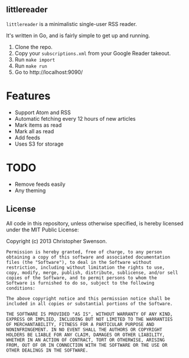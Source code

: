 littlereader
------------

`littlereader` is a minimalistic single-user RSS reader.

It's written in Go, and is fairly simple to get up and running.

1. Clone the repo.
2. Copy your `subscriptions.xml` from your Google Reader takeout.
3. Run `make import`
4. Run `make run`
5. Go to http://localhost:9090/

Features
========

* Support Atom and RSS
* Automatic fetching every 12 hours of new articles
* Mark items as read
* Mark all as read
* Add feeds
* Uses S3 for storage

TODO
====

* Remove feeds easily
* Any theming

License
-------

All code in this repository, unless otherwise specified, is hereby
licensed under the MIT Public License:

Copyright (c) 2013 Christopher Swenson.

	Permission is hereby granted, free of charge, to any person
	obtaining a copy of this software and associated documentation
	files (the "Software"), to deal in the Software without
	restriction, including without limitation the rights to use,
	copy, modify, merge, publish, distribute, sublicense, and/or sell
	copies of the Software, and to permit persons to whom the
	Software is furnished to do so, subject to the following
	conditions:

	The above copyright notice and this permission notice shall be
	included in all copies or substantial portions of the Software.

	THE SOFTWARE IS PROVIDED "AS IS", WITHOUT WARRANTY OF ANY KIND,
	EXPRESS OR IMPLIED, INCLUDING BUT NOT LIMITED TO THE WARRANTIES
	OF MERCHANTABILITY, FITNESS FOR A PARTICULAR PURPOSE AND
	NONINFRINGEMENT. IN NO EVENT SHALL THE AUTHORS OR COPYRIGHT
	HOLDERS BE LIABLE FOR ANY CLAIM, DAMAGES OR OTHER LIABILITY,
	WHETHER IN AN ACTION OF CONTRACT, TORT OR OTHERWISE, ARISING
	FROM, OUT OF OR IN CONNECTION WITH THE SOFTWARE OR THE USE OR
	OTHER DEALINGS IN THE SOFTWARE.


